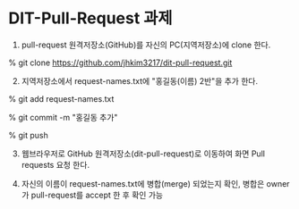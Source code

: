 # DIT-Pull-Request 과제
1. pull-request 원격저장소(GitHub)를 자신의 PC(지역저장소)에 clone 한다.

% git clone https://github.com/jhkim3217/dit-pull-request.git

2. 지역저장소에서 request-names.txt에 "홍길동(이름) 2반"을 추가 한다.

% git add request-names.txt

% git commit -m "홍길동 추가"

% git push

3. 웹브라우저로 GitHub 원격저장소(dit-pull-request)로 이동하여 화면 Pull requests 요청 한다. 
 
4. 자신의 이름이 request-names.txt에 병합(merge) 되었는지 확인, 병합은 owner가 pull-request를 accept 한 후 확인 가능